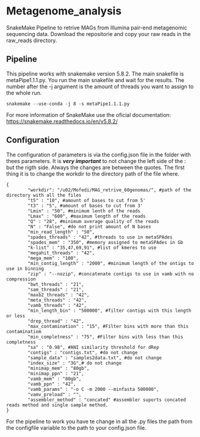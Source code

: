 # Metagenome_analysis

SnakeMake Pipeline to retrive MAGs from Illumina pair-end metagenomic sequencing data. Download the repositorie and copy your raw reads in the raw_reads directory. 

## Pipeline

This pipeline works with snakemake version 5.8.2. The main snakefile is metaPipe1.1.1.py. You run the main snakefile and wait for the results. The number after the -j argument is the amount of threads you want to assign to the whole run. 

```
snakemake --use-conda -j 8 -s metaPipe1.1.1.py
```

For more information of SnakeMake use the oficial documentation: https://snakemake.readthedocs.io/en/v5.8.2/


## Configuration

The configuration of parameters is via the config.json file in the folder with thees parameters. It is ***very important*** to not change the left side of the : but the rigth side. Always the changes are between the quotes. The first thing it is to change the workdir to the directory path of the file where.

```{p Carga de Datos, echo = True}
{
        "workdir": "/u02/Mofedi/MAG_retrive_60genomas/", #path of the directory with all the files
        "t5" : "10", #amount of bases to cut from 5'
        "t3" : "5", #amount of bases to cut from 3'
        "Lmin" : "50", #minimum lenth of the reads
        "Lmax" : "600", #maximum length of the reads
        "Q" : "28", #minimum average quality of the reads 
        "N" : "False", #do not print amount of N bases
        "min_read_length" : "50",
        "spades_threads" : "42", #threads to use in metaSPAdes
        "spades_mem" : "350", #memory assigned to metaSPAdes in Gb
        "k-list" : "35,47,69,91", #list of kmeres to use
        "megahit_threads" : "42",
        "mega_mem" : "100",
        "min_contig_length" : "2000", #minimum length of the ontigs to use in binning
        "zip" : "--nozip", #concatenate contigs to use in vamb with no compression
        "bwt_threads" : "21",
        "sam_threads" : "21",
        "maxb2_threads" : "42",
        "meta_threads" : "42",
        "vamb_threads" : "42",
        "min_length_bin" : "500000", #filter contigs with this length or less
        "drep_thread" : "42",
        "max_contamination" : "15", #Filter bins with more than this contaminatiom
        "min_completness" : "75", #Filter bins with less than this completness
        "sa" : "0.98", #ANI similarity threshold for dRep
        "contigs" : "contigs.txt", #do not change
        "sample_data" : "samples2data.txt", #do not change
        "index_size" : "3G",# do not change
        "minimap_mem" : "80gb",
        "minimap_ppn" : "21",
        "vamb_mem" : "80gb",
        "vamb_ppn" : "42",
        "vamb_params" : "-o C -m 2000 --minfasta 500000",
        "vamv_preload" : "",
        "assembler_method" : "concated" #assembler suports concated reads method and single sample method. 
}
```
For the pipeline to work you have te change in all the .py files the path from the configfile variable to the path to your config.json file.
